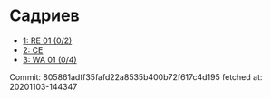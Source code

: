 # Садриев
- [1: RE 01 (0/2)](1.md)
- [2: CE](2.md)
- [3: WA 01 (0/4)](3.md)

Commit: 805861adff35fafd22a8535b400b72f617c4d195
 fetched at: 20201103-144347
